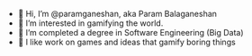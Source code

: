 - 👋 Hi, I’m @paramganeshan, aka Param Balaganeshan
- 👀 I’m interested in gamifying the world. 
- 🌱 I’m completed a degree in Software Engineering (Big Data)
- 💞️ I like work on games and ideas that gamify boring things

<!---
paramganeshan/paramganeshan is a ✨ special ✨ repository because its `README.md` (this file) appears on your GitHub profile.
You can click the Preview link to take a look at your changes.
--->
